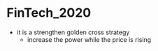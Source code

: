 # FinTech_2020

* it is a strengthen golden cross strategy
  * increase the power while the price is rising

